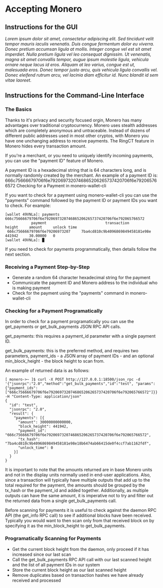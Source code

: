 # Accepting Monero

## Instructions for the GUI

_Lorem ipsum dolor sit amet, consectetur adipiscing elit. Sed tincidunt velit tempor mauris iaculis venenatis. Duis congue fermentum dolor eu viverra. Donec pretium accumsan ligula at mollis. Integer congue vel est sit amet imperdiet. Nulla pretium ligula vel leo consequat dignissim. Ut venenatis, magna sit amet convallis tempor, augue ipsum molestie ligula, vehicula ornare neque lacus id eros. Aliquam at leo varius, congue est ut, malesuada eros. Donec tempor justo arcu, quis vehicula ligula convallis vel. Donec eleifend rutrum arcu, vel lacinia diam efficitur id. Nunc blandit id sem vitae laoreet._

## Instructions for the Command-Line Interface

### The Basics

Thanks to it's privacy and security focused orgin, Monero has many advantages over traditional cryptocurrency. Monero uses stealth addresses which are completely anonymous and untraceable. Instead of dozens of different public addresses used in most other cryptos, with Monero you have one unchanging address to receive payments.  The RingCT feature in Monero hides every transaction amount.

If you're a merchant, or you need to uniquely identify incoming payments, you can use the "payment ID" feature of Monero.

A payment ID is a hexadecimal string that is 64 characters long, and is normally randomly created by the merchant. An example of a payment ID is: 666c75666679706f6e7920697320746865206265737420706f6e792065766572
Checking for a Payment in monero-wallet-cli

If you want to check for a payment using monero-wallet-cli you can use the "payments" command followed by the payment ID or payment IDs you want to check. For example:

```
[wallet 49VNLa]: payments 666c75666679706f6e7920697320746865206265737420706f6e792065766572
            payment                           transaction               height     amount     unlock time
 666c75666679706f6e79206973207     7ba4cd810c9b4096869849458181e98e     441942     30.00000   0
[wallet 49VNLa]: █
```

If you need to check for payments programmatically, then details follow the next section.

### Receiving a Payment Step-by-Step

- Generate a random 64 character hexadecimal string for the payment
- Communicate the payment ID and Monero address to the individual who is making payment
- Check for the payment using the "payments" command in monero-wallet-cli

### Checking for a Payment Programatically

In order to check for a payment programatically you can use the get_payments or get_bulk_payments JSON RPC API calls.

get_payments: this requires a payment_id parameter with a single payment ID.

get_bulk_payments: this is the preferred method, and requires two parameters, payment_ids - a JSON array of payment IDs - and an optional min_block_height - the block height to scan from.

An example of returned data is as follows:

```
[ monero->~ ]$ curl -X POST http://127.0.0.1:18500/json_rpc -d '{"jsonrpc":"2.0","method":"get_bulk_payments","id":"test", "params":{"payment_ids": ["666c75666679706f6e7920697320746865206265737420706f6e792065766572"]}}' -H "Content-Type: application/json"
{
  "id": "test",
  "jsonrpc": "2.0",
  "result": {
    "payments": [{
      "amount": 30000000000000,
      "block_height": 441942,
      "payment_id": "666c75666679706f6e7920697320746865206265737420706f6e792065766572",
      "tx_hash": "7ba4cd810c9b4096869849458181e98e18b6474ab66415de0f4ccf7ab1162fdf",
      "unlock_time": 0
    }]
  }
}
```

It is important to note that the amounts returned are in base Monero units and not in the display units normally used in end-user applications. Also, since a transaction will typically have multiple outputs that add up to the total required for the payment, the amounts should be grouped by the tx_hash or the payment_id and added together. Additionally, as multiple outputs can have the same amount, it is imperative not to try and filter out the returned data from a single get_bulk_payments call.

Before scanning for payments it is useful to check against the daemon RPC API (the get_info RPC call) to see if additional blocks have been received. Typically you would want to then scan only from that received block on by specifying it as the min_block_height to get_bulk_payments.

### Programatically Scanning for Payments

- Get the current block height from the daemon, only proceed if it has increased since our last scan
- Call the get_bulk_payments RPC API call with our last scanned height and the list of all payment IDs in our system
- Store the current block height as our last scanned height
- Remove duplicates based on transaction hashes we have already received and processed

